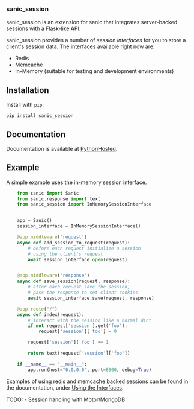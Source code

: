 ### sanic_session

sanic_session is an extension for sanic that integrates server-backed sessions with a Flask-like API. 

sanic_session provides a number of *session interfaces* for you to store a client's session data. The interfaces available right now are:

* Redis
* Memcache
* In-Memory (suitable for testing and development environments)

## Installation

Install with `pip`:

`pip install sanic_session`

## Documentation

Documentation is available at [PythonHosted](https://pythonhosted.org/sanic_session/).

## Example

A simple example uses the in-memory session interface.


```python
    from sanic import Sanic
    from sanic.response import text
    from sanic_session import InMemorySessionInterface


    app = Sanic()
    session_interface = InMemorySessionInterface()

    @app.middleware('request')
    async def add_session_to_request(request):
        # before each request initialize a session
        # using the client's request
        await session_interface.open(request)


    @app.middleware('response')
    async def save_session(request, response):
        # after each request save the session,
        # pass the response to set client cookies
        await session_interface.save(request, response)

    @app.route("/")
    async def index(request):
        # interact with the session like a normal dict
        if not request['session'].get('foo'):
            request['session']['foo'] = 0

        request['session']['foo'] += 1

        return text(request['session']['foo'])

    if __name__ == "__main__":
        app.run(host="0.0.0.0", port=8000, debug=True)
```

Examples of using redis and memcache backed sessions can be found in the documentation, under [Using the Interfaces](https://pythonhosted.org/sanic_session/using_the_interfaces.html).

TODO:
    - Session handling with Motor/MongoDB